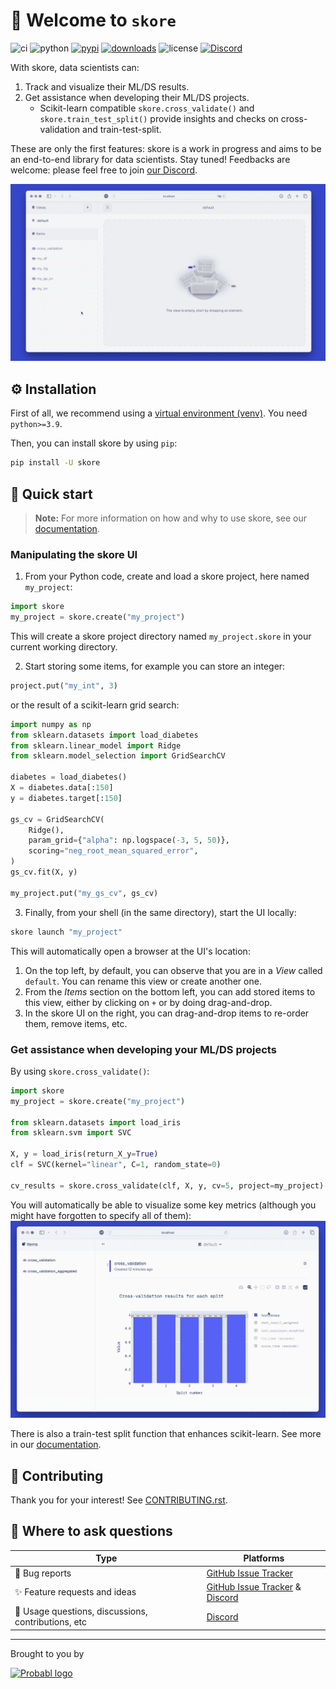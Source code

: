 # 👋 Welcome to `skore`

![ci](https://github.com/probabl-ai/skore/actions/workflows/ci.yml/badge.svg?event=push)
![python](https://img.shields.io/badge/python-3.9%20%7C%203.10%20%7C%203.11%20%7C%203.12-blue?style=flat&logo=python)
[![pypi](https://img.shields.io/pypi/v/skore)](https://pypi.org/project/skore/)
[![downloads](https://static.pepy.tech/badge/skore/month)](https://pepy.tech/projects/skore)
![license](https://img.shields.io/pypi/l/skore)
[![Discord](https://img.shields.io/badge/Discord-%235865F2.svg?logo=discord&logoColor=white)](https://discord.probabl.ai/)

With skore, data scientists can:
1. Track and visualize their ML/DS results.
2. Get assistance when developing their ML/DS projects.
    - Scikit-learn compatible `skore.cross_validate()` and `skore.train_test_split()` provide insights and checks on cross-validation and train-test-split.

These are only the first features: skore is a work in progress and aims to be an end-to-end library for data scientists.
Stay tuned! Feedbacks are welcome: please feel free to join [our Discord](https://discord.probabl.ai).

![GIF: short demo of skore](https://raw.githubusercontent.com/sylvaincom/sylvaincom.github.io/master/files/probabl/skore/2024_10_31_skore_demo_compressed.gif)

## ⚙️ Installation

First of all, we recommend using a [virtual environment (venv)](https://docs.python.org/3/tutorial/venv.html). You need `python>=3.9`.

Then, you can install skore by using `pip`:
```bash
pip install -U skore
```

## 🚀 Quick start

> **Note:** For more information on how and why to use skore, see our [documentation](https://probabl-ai.github.io/skore/).

### Manipulating the skore UI

1. From your Python code, create and load a skore project, here named `my_project`:
```python
import skore
my_project = skore.create("my_project")
```
This will create a skore project directory named `my_project.skore` in your current working directory.

2. Start storing some items, for example you can store an integer:
```python
project.put("my_int", 3)
```
or the result of a scikit-learn grid search:
```python
import numpy as np
from sklearn.datasets import load_diabetes
from sklearn.linear_model import Ridge
from sklearn.model_selection import GridSearchCV

diabetes = load_diabetes()
X = diabetes.data[:150]
y = diabetes.target[:150]

gs_cv = GridSearchCV(
    Ridge(),
    param_grid={"alpha": np.logspace(-3, 5, 50)},
    scoring="neg_root_mean_squared_error",
)
gs_cv.fit(X, y)

my_project.put("my_gs_cv", gs_cv)
```

3. Finally, from your shell (in the same directory), start the UI locally:
```bash
skore launch "my_project"
```
This will automatically open a browser at the UI's location:
1. On the top left, by default, you can observe that you are in a _View_ called `default`. You can rename this view or create another one.
2. From the _Items_ section on the bottom left, you can add stored items to this view, either by clicking on `+` or by doing drag-and-drop.
3. In the skore UI on the right, you can drag-and-drop items to re-order them, remove items, etc.

### Get assistance when developing your ML/DS projects

By using `skore.cross_validate()`:
```python
import skore
my_project = skore.create("my_project")

from sklearn.datasets import load_iris
from sklearn.svm import SVC

X, y = load_iris(return_X_y=True)
clf = SVC(kernel="linear", C=1, random_state=0)

cv_results = skore.cross_validate(clf, X, y, cv=5, project=my_project)
```
You will automatically be able to visualize some key metrics (although you might have forgotten to specify all of them):
![GIF: short demo of skore](https://raw.githubusercontent.com/sylvaincom/sylvaincom.github.io/master/files/probabl/skore/2024_11_21_cross_val_comp.gif)

There is also a train-test split function that enhances scikit-learn. See more in our [documentation](https://probabl-ai.github.io/skore/).

## 🔨 Contributing

Thank you for your interest!
See [CONTRIBUTING.rst](https://github.com/probabl-ai/skore/blob/main/CONTRIBUTING.rst).

## 💬 Where to ask questions

| Type                                | Platforms                        |
|-------------------------------------|----------------------------------|
| 🐛 Bug reports                  | [GitHub Issue Tracker]           |
| ✨ Feature requests and ideas      | [GitHub Issue Tracker] & [Discord] |
| 💬 Usage questions, discussions, contributions, etc              | [Discord]   |

[GitHub Issue Tracker]: https://github.com/probabl-ai/skore/issues
[Discord]: https://discord.gg/scBZerAGwW

---

Brought to you by

<a href="https://probabl.ai" target="_blank">
    <img width="120" src="https://sylvaincom.github.io/files/probabl/Logo-orange.png" alt="Probabl logo">
</a>
